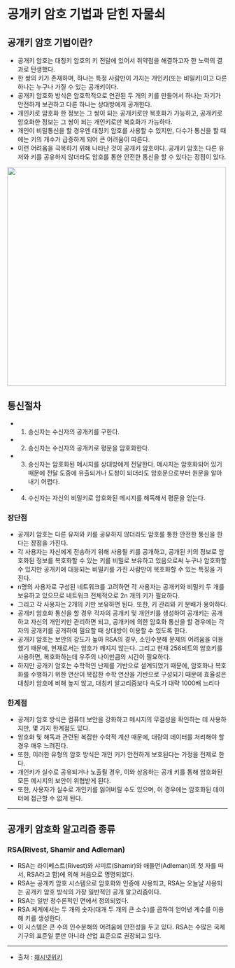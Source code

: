 # 공개키 암호 기법과 닫힌 자물쇠

## 공개키 암호 기법이란?
- 공개키 암호는 대칭키 암호의 키 전달에 있어서 취약점을 해결하고자 한 노력의 결과로 탄생했다. 
- 한 쌍의 키가 존재하며, 하나는 특정 사람만이 가지는 개인키(또는 비밀키)이고 다른 하나는 누구나 가질 수 있는 공개키이다.
- 공개키 암호화 방식은 암호학적으로 연관된 두 개의 키를 만들어서 하나는 자기가 안전하게 보관하고 다른 하나는 상대방에게 공개한다.
- 개인키로 암호화 한 정보는 그 쌍이 되는 공개키로만 복호화가 가능하고, 공개키로 암호화한 정보는 그 쌍이 되는 개인키로만 복호화가 가능하다. 
- 개인이 비밀통신을 할 경우엔 대칭키 암호를 사용할 수 있지만, 다수가 통신을 할 때에는 키의 개수가 급증하게 되어 큰 어려움이 따른다. 
- 이런 어려움을 극복하기 위해 나타난 것이 공개키 암호이다. 공개키 암호는 다른 유저와 키를 공유하지 않더라도 암호를 통한 안전한 통신을 할 수 있다는 장점이 있다.

<img src="https://upload.wikimedia.org/wikipedia/commons/f/f9/Public_key_encryption.svg" alt="" width="500">

## 통신절차
- 1. 송신자는 수신자의 공개키를 구한다.
- 2. 송신자는 수신자의 공개키로 평문을 암호화한다.
- 3. 송신자는 암호화된 메시지를 상대방에게 전달한다. 메시지는 암호화되어 있기 때문에 전달 도중에 유출되거나 도청이 되더라도 암호문으로부터 원문을 알아내기 어렵다.
- 4. 수신자는 자신의 비밀키로 암호화된 메시지를 해독해서 평문을 얻는다.


### 장단점
- 공개키 암호는 다른 유저와 키를 공유하지 않더라도 암호를 통한 안전한 통신을 한다는 장점을 가진다. 
- 각 사용자는 자신에게 전송하기 위해 사용될 키를 공개하고, 공개된 키의 정보로 암호화된 정보를 복호화할 수 있는 키를 비밀로 보유하고 있음으로써 누구나 암호화할 수 있지만 공개키에 대응되는 비밀키를 가진 사람만이 복호화할 수 있는 특징을 가진다. 
- n명의 사용자로 구성된 네트워크를 고려하면 각 사용자는 공개키와 비밀키 두 개를 보유하고 있으므로 네트워크 전체적으로 2n 개의 키가 필요하다. 
- 그리고 각 사용자는 2개의 키만 보유하면 된다. 또한, 키 관리와 키 분배가 용이하다. 
- 공개키 암호화 통신을 할 경우 각자의 공개키 및 개인키를 생성하여 공개키는 공개하고 자신의 개인키만 관리하면 되고, 공개키에 의한 암호화 통신을 할 경우에는 각자의 공개키를 공개하여 필요할 때 상대방이 이용할 수 있도록 한다.
- 공개키 암호는 보안의 강도가 높아 RSA의 경우, 소인수분해 문제의 어려움을 이용했기 때문에, 현재로서는 암호가 깨지지 않는다. 그리고 현재 256비트의 암호키를 사용하면, 복호화하는데 우주의 나이만큼의 시간이 필요하다.
- 하지만 공개키 암호는 수학적인 난제를 기반으로 설계되었기 때문에, 암호화나 복호화를 수행하기 위한 연산이 복잡한 수학 연산을 기반으로 구성되기 때문에 효율성은 대칭키 암호에 비해 높지 않고, 대칭키 알고리즘보다 속도가 대략 1000배 느리다


### 한계점
- 공개키 암호 방식은 컴퓨터 보안을 강화하고 메시지의 무결성을 확인하는 데 사용하지만, 몇 가지 한계점도 있다. 
- 암호화 및 해독과 관련된 복잡한 수학적 계산 때문에, 대량의 데이터를 처리해야 할 경우 매우 느려진다. 
- 또한, 이러한 유형의 암호 방식은 개인 키가 안전하게 보호된다는 가정을 전제로 한다. 
- 개인키가 실수로 공유되거나 노출될 경우, 이와 상응하는 공개 키를 통해 암호화된 모든 메시지의 보안이 위협받게 된다. 
- 또한, 사용자가 실수로 개인키를 잃어버릴 수도 있으며, 이 경우에는 암호화된 데이터에 접근할 수 없게 된다.

-----

## 공개키 암호화 알고리즘 종류
### RSA(Rivest, Shamir and Adleman)
- RSA는 라이베스트(Rivest)와 샤미르(Shamir)와 애들먼(Adleman)의 첫 자를 따서, RSA라고 함)에 의해 처음으로 명명되었다. 
- RSA는 공개키 암호 시스템으로 암호화와 인증에 사용되고, RSA는 오늘날 사용되는 공개키 암호 방식의 가장 일반적인 공개 알고리즘이다. 
- RSA는 일반 정수론적인 면에서 정의되었다. 
- RSA 체계에서는 두 개의 숫자(대개 두 개의 큰 소수)를 곱하여 얻어낸 계수를 이용해 키를 생성한다. 
- 이 시스템은 큰 수의 인수분해의 어려움에 안전성을 두고 있다. RSA는 수많은 국제기구의 표준일 뿐만 아니라 산업 표준으로 권장되고 있다.


-----

* 출처 : [해시넷위키](http://wiki.hash.kr/index.php/%EA%B3%B5%EA%B0%9C%ED%82%A4_%EC%95%94%ED%98%B8_%EC%95%8C%EA%B3%A0%EB%A6%AC%EC%A6%98)